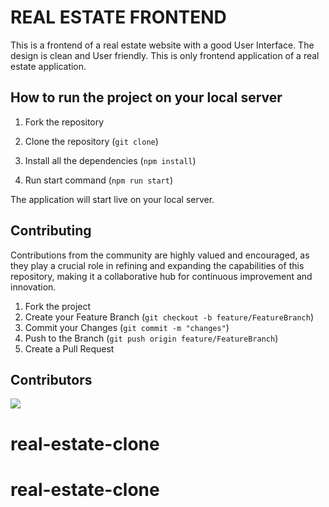 # REAL ESTATE FRONTEND

This is a frontend of a real estate website with a good User Interface. The design is clean and User friendly. This is only frontend application of a real estate application.

## How to run the project on your local server

1. Fork the repository

2. Clone the repository (`git clone`)

3. Install all the dependencies (`npm install`)

4. Run start command (`npm run start`)

The application will start live on your local server.


## Contributing

Contributions from the community are highly valued and encouraged, as they play a crucial role in refining and expanding the capabilities of this repository, making it a collaborative hub for continuous improvement and innovation.

1. Fork the project
2. Create your Feature Branch (`git checkout -b feature/FeatureBranch`)
3. Commit your Changes (`git commit -m "changes"`)
4. Push to the Branch (`git push origin feature/FeatureBranch`)
5. Create a Pull Request


## Contributors 

<a href = "https://github.com/Yana-Gupta/real-estate-frontend/graphs/contributors">
  <img src = "https://contrib.rocks/image?repo=Yana-Gupta/real-estate-frontend"/>
</a>

# real-estate-clone
# real-estate-clone
